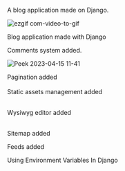 A blog application made on Django.

![ezgif com-video-to-gif](https://user-images.githubusercontent.com/38559396/55287491-12c4de80-53c7-11e9-8c6a-3f02b79ba9ca.gif)

Blog application made with Django

Comments system added.

![Peek 2023-04-15 11-41](https://user-images.githubusercontent.com/38559396/66840502-c9fcfd80-ef85-11e9-827c-51fa4064a231.gif)

Pagination added <br/><br/>
Static assets management added <br/><br/>

Wysiwyg editor added <br/><br/>

Sitemap added

Feeds added

Using Environment Variables In Django


